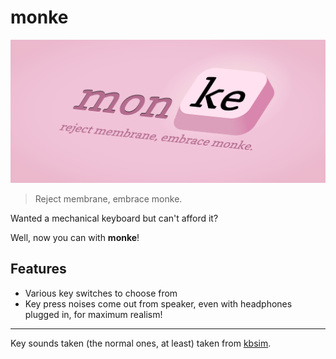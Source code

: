 # monke

![monke banner](assets/banner.png)

> Reject membrane, embrace monke.

Wanted a mechanical keyboard but can't afford it?

Well, now you can with **monke**!

## Features

- Various key switches to choose from
- Key press noises come out from speaker, even with headphones plugged in, for maximum realism!

---

Key sounds taken (the normal ones, at least) taken from [kbsim](https://github.com/tplai/kbsim/).
